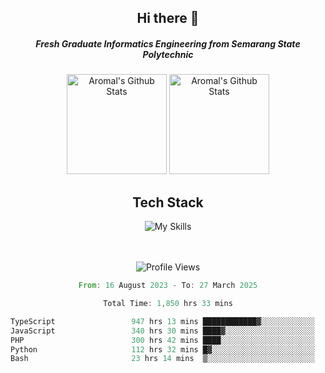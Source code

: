 <div align="center">
  <h2>Hi there 👋</h2>

  <h5>Fresh Graduate Informatics Engineering from Semarang State Polytechnic</h5>

  <img
    height="160"
    alt="Aromal's Github Stats"
    src="https://github-readme-stats.vercel.app/api?username=dafariski77&show_icons=true&theme=tokyonight&count_private=true"
  />
  <img
    alt="Aromal's Github Stats"
    height="160"
    src="https://github-readme-stats.vercel.app/api/top-langs/?username=dafariski77&layout=compact&theme=tokyonight"
  />

  <h2>Tech Stack</h2>
  
![My Skills](https://simpleskill.icons.workers.dev/svg?i=typescript,next.js,react,tailwindcss,shadcnui,reactquery,prisma,socketdotio,zod)

  <br /><br />
  <img src="https://komarev.com/ghpvc/?username=dafariski77&abbreviated=true" alt="Profile Views">
    
  <!--START_SECTION:waka-->

```rust
From: 16 August 2023 - To: 27 March 2025

Total Time: 1,850 hrs 33 mins

TypeScript                 947 hrs 13 mins ████████████▓░░░░░░░░░░░░   50.74 %
JavaScript                 340 hrs 30 mins ████▓░░░░░░░░░░░░░░░░░░░░   18.24 %
PHP                        300 hrs 42 mins ████░░░░░░░░░░░░░░░░░░░░░   16.11 %
Python                     112 hrs 32 mins █▓░░░░░░░░░░░░░░░░░░░░░░░   06.03 %
Bash                       23 hrs 14 mins  ▒░░░░░░░░░░░░░░░░░░░░░░░░   01.25 %
```

<!--END_SECTION:waka-->
</div>
